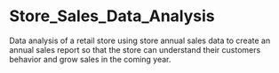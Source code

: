 # Store_Sales_Data_Analysis
Data analysis of a retail store using store annual sales data to create an annual sales report so that the store can understand their customers behavior and grow sales in the coming year.
